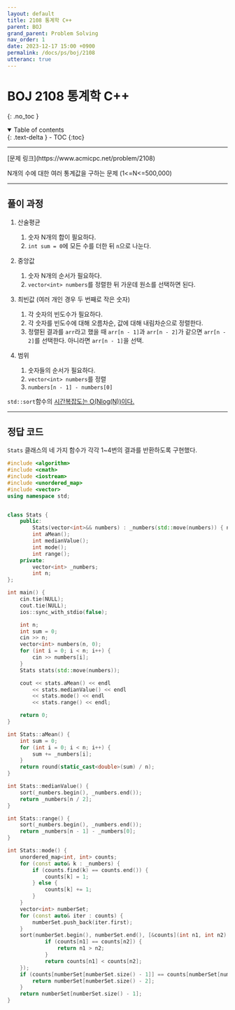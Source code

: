 ```yaml
---
layout: default
title: 2108 통계학 C++
parent: BOJ
grand_parent: Problem Solving
nav_order: 1
date: 2023-12-17 15:00 +0900
permalink: /docs/ps/boj/2108
utteranc: true
---
```


# BOJ 2108 통계학 C++
{: .no_toc }
<details open markdown="block">
  <summary>
    Table of contents
  </summary>
  {: .text-delta }
- TOC
{:toc}
</details>

<hr>
[문제 링크](https://www.acmicpc.net/problem/2108)

N개의 수에 대한 여러 통계값을 구하는 문제 (1<=N<=500,000)

<hr>

## 풀이 과정

1. 산술평균    
    1. 숫자 N개의 합이 필요하다.    
    2. `int sum = 0`에 모든 수를 더한 뒤 `n`으로 나눈다.    

2. 중앙값
    1. 숫자 N개의 순서가 필요하다.   
    2. `vector<int> numbers`를 정렬한 뒤 가운데 원소를 선택하면 된다.   

3. 최빈값 (여러 개인 경우 두 번째로 작은 숫자)   
    1. 각 숫자의 빈도수가 필요하다.    
    2. 각 숫자를 빈도수에 대해 오름차순, 값에 대해 내림차순으로 정렬한다.   
    3. 정렬된 결과를 `arr`라고 했을 때 `arr[n - 1]`과 `arr[n - 2]`가 같으면 `arr[n - 2]`를 선택한다. 아니라면 `arr[n - 1]`을 선택.    

4. 범위
    1. 숫자들의 순서가 필요하다.   
    2. `vector<int> numbers`를 정렬   
    3. `numbers[n - 1] - numbers[0]`

`std::sort`함수의 [시간복잡도는  O(Nlog(N))이다.](https://en.cppreference.com/w/cpp/algorithm/sort)   

<hr>

## 정답 코드

`Stats` 클래스의 네 가지 함수가 각각 1~4번의 결과를 반환하도록 구현했다.

```c++
#include <algorithm>
#include <cmath>
#include <iostream>
#include <unordered_map>
#include <vector>
using namespace std;


class Stats {
    public:
        Stats(vector<int>&& numbers) : _numbers(std::move(numbers)) { n = _numbers.size(); }
        int aMean();
        int medianValue();
        int mode();
        int range();
    private:
        vector<int> _numbers;
        int n;
};

int main() {
    cin.tie(NULL);
    cout.tie(NULL);
    ios::sync_with_stdio(false);

    int n;
    int sum = 0;
    cin >> n;
    vector<int> numbers(n, 0);
    for (int i = 0; i < n; i++) {
        cin >> numbers[i];
    }
    Stats stats(std::move(numbers));

    cout << stats.aMean() << endl
        << stats.medianValue() << endl
        << stats.mode() << endl
        << stats.range() << endl;

    return 0;
}

int Stats::aMean() {
    int sum = 0;
    for (int i = 0; i < n; i++) {
        sum += _numbers[i];
    }
    return round(static_cast<double>(sum) / n);
}

int Stats::medianValue() {
    sort(_numbers.begin(), _numbers.end());
    return _numbers[n / 2];
}

int Stats::range() {
    sort(_numbers.begin(), _numbers.end());
    return _numbers[n - 1] - _numbers[0];
}

int Stats::mode() {
    unordered_map<int, int> counts;
    for (const auto& k : _numbers) {
        if (counts.find(k) == counts.end()) {
            counts[k] = 1;
        } else {
            counts[k] += 1;
        }
    }
    vector<int> numberSet;
    for (const auto& iter : counts) {
        numberSet.push_back(iter.first);
    }
    sort(numberSet.begin(), numberSet.end(), [&counts](int n1, int n2) {
            if (counts[n1] == counts[n2]) {
                return n1 > n2;
            }
            return counts[n1] < counts[n2];
    });
    if (counts[numberSet[numberSet.size() - 1]] == counts[numberSet[numberSet.size() - 2]]) {
        return numberSet[numberSet.size() - 2];
    }
    return numberSet[numberSet.size() - 1];
}
```


